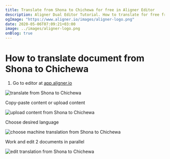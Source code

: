 ```yaml
---
title: Translate from Shona to Chichewa for free in Aligner Editor
description: Aligner Dual Editor Tutorial. How to translate for free from Shona to Chichewa. Aligner is multilingual document management platform. 
ogImage: "https://www.aligner.io/images/aligner-logo.png"
date: 2020-05-06T07:09:21+03:00
image: ../images/aligner-logo.png
onBlog: true
---
```


# How to translate document from Shona to Chichewa

1. Go to editor at [app.aligner.io](https://app.aligner.io "Aligner App web page")

![translate from Shona to Chichewa](../aligner-blank-editor.png "translate from Shona to Chichewa")

Copy-paste content or upload content

![upload content from Shona to Chichewa](../aligner-uploaded-document.png "upload content from Shona to Chichewa")

Choose desired language

![choose machine translation from Shona to Chichewa](../aligner-language-dropdown.png "choose machine translation from Shona to Chichewa")

Work and edit 2 documents in parallel

![edit translation from Shona to Chichewa](../aligner-double-sitded-editor.png "edit translation from Shona to Chichewa")

